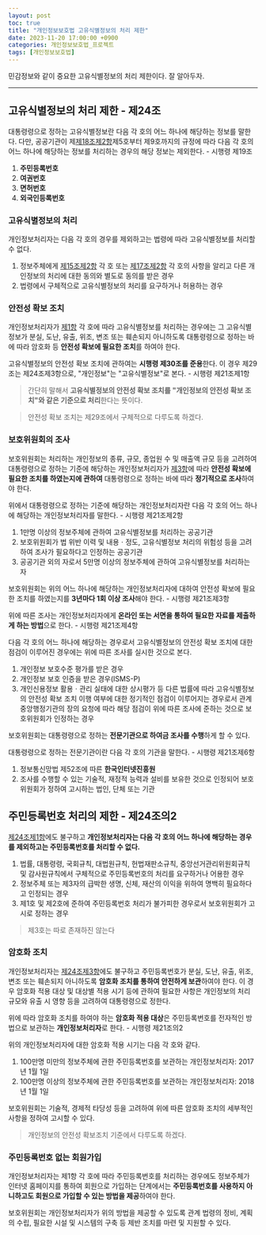 ```yaml
---
layout: post
toc: true
title: "개인정보보호법 고유식별정보의 처리 제한"
date: 2023-11-20 17:00:00 +0900
categories: 개인정보보호법_프로젝트
tags: [개인정보보호법]
---
```

민감정보와 같이 중요한 고유식별정보의 처리 제한이다. 잘 알아두자.

---

## 고유식별정보의 처리 제한 - 제24조

대통령령으로 정하는 고유식별정보란 다음 각 호의 어느 하나에 해당하는 정보를 말한다. 다만, 공공기관이 제[제18조제2항](https://ohthecomet.github.io/%EA%B0%9C%EC%9D%B8%EC%A0%95%EB%B3%B4%EB%B3%B4%ED%98%B8%EB%B2%95_%ED%94%84%EB%A1%9C%EC%A0%9D%ED%8A%B8/2023/09/25/%EA%B0%9C%EC%9D%B8%EC%A0%95%EB%B3%B4%EB%B3%B4%ED%98%B8%EB%B2%95-%EA%B0%9C%EC%9D%B8%EC%A0%95%EB%B3%B4%EC%9D%98-%EB%AA%A9%EC%A0%81-%EC%99%B8-%EC%9D%B4%EC%9A%A9-%EB%B0%8F-%EC%A0%9C%EA%B3%B5.html#%EA%B0%9C%EC%9D%B8%EC%A0%95%EB%B3%B4%EC%9D%98-%EB%AA%A9%EC%A0%81-%EC%99%B8-%EC%9D%B4%EC%9A%A9-%EB%B0%8F-%EC%A0%9C%EA%B3%B5)제5호부터 제9호까지의 규정에 따라 다음 각 호의 어느 하나에 해당하는 정보를 처리하는 경우의 해당 정보는 제외한다. - 시행령 제19조

 1. **주민등록번호**
 2. **여권번호**
 3. **면허번호**
 4. **외국인등록번호**

### 고유식별정보의 처리

개인정보처리자는 다음 각 호의 경우를 제외하고는 법령에 따라 고유식별정보를 처리할 수 없다.

 1. 정보주체에게 [제15조제2항](https://ohthecomet.github.io/%EA%B0%9C%EC%9D%B8%EC%A0%95%EB%B3%B4%EB%B3%B4%ED%98%B8%EB%B2%95_%ED%94%84%EB%A1%9C%EC%A0%9D%ED%8A%B8/2023/09/24/%EA%B0%9C%EC%9D%B8%EC%A0%95%EB%B3%B4%EB%B3%B4%ED%98%B8%EB%B2%95-%EA%B0%9C%EC%9D%B8%EC%A0%95%EB%B3%B4%EC%9D%98-%EC%9D%BC%EB%B0%98%EC%A0%81-%EC%B2%98%EB%A6%AC.html#%EC%A0%95%EB%B3%B4%EC%A3%BC%EC%B2%B4%EC%9D%98-%EB%8F%99%EC%9D%98) 각 호 또는 [제17조제2항](https://ohthecomet.github.io/%EA%B0%9C%EC%9D%B8%EC%A0%95%EB%B3%B4%EB%B3%B4%ED%98%B8%EB%B2%95_%ED%94%84%EB%A1%9C%EC%A0%9D%ED%8A%B8/2023/09/24/%EA%B0%9C%EC%9D%B8%EC%A0%95%EB%B3%B4%EB%B3%B4%ED%98%B8%EB%B2%95-%EA%B0%9C%EC%9D%B8%EC%A0%95%EB%B3%B4%EC%9D%98-%EC%9D%BC%EB%B0%98%EC%A0%81-%EC%B2%98%EB%A6%AC.html#%EC%A0%95%EB%B3%B4%EC%A3%BC%EC%B2%B4%EC%9D%98-%EB%8F%99%EC%9D%98-1) 각 호의 사항을 알리고 다른 개인정보의 처리에 대한 동의와 별도로 동의를 받은 경우
 2. 법령에서 구체적으로 고유식별정보의 처리를 요구하거나 허용하는 경우

### 안전성 확보 조치

개인정보처리자가 [제1항](#고유식별정보의-처리) 각 호에 따라 고유식별정보를 처리하는 경우에는 그 고유식별정보가 분실, 도난, 유출, 위조, 변조 또는 훼손되지 아니하도록 대통령령으로 정하는 바에 따라 암호화 등 **안전성 확보에 필요한 조치**를 하여야 한다.

고유식별정보의 안전성 확보 조치에 관하여는 **시행령 제30조를 준용**한다. 이 경우 제29조는 제24조제3항으로, "개인정보"는 "고유식별정보"로 본다. - 시행령 제21조제1항

 > 간단히 말해서 **고유식별정보의 안전성 확보 조치를 "개인정보의 안전성 확보 조치"와 같은 기준으로 처리**한다는 뜻이다.

> 안전성 확보 조치는 제29조에서 구체적으로 다루도록 하겠다.

### 보호위원회의 조사

보호위원회는 처리하는 개인정보의 종류, 규모, 종업원 수 및 매출액 규모 등을 고려하여 대통령령으로 정하는 기준에 해당하는 개인정보처리자가 [제3항](#안전성-확보-조치)에 따라 **안전성 확보에 필요한 조치를 하였는지에 관하여** 대통령령으로 정하는 바에 따라 **정기적으로 조사**하여야 한다.

위에서 대통령령으로 정하는 기준에 해당하는 개인정보처리자란 다음 각 호의 어느 하나에 해당하는 개인정보처리자를 말한다. - 시행령 제21조제2항

 1. 1만명 이상의 정보주체에 관하여 고유식별정보를 처리하는 공공기관
 2. 보호위원회가 법 위반 이력 및 내용ㆍ정도, 고유식별정보 처리의 위험성 등을 고려하여 조사가 필요하다고 인정하는 공공기관
 3. 공공기관 외의 자로서 5만명 이상의 정보주체에 관하여 고유식별정보를 처리하는 자

보호위원회는 위의 어느 하나에 해당하는 개인정보처리자에 대하여 안전성 확보에 필요한 조치를 하였는지를 **3년마다 1회 이상 조사**해야 한다. - 시행령 제21조제3항

위에 따른 조사는 개인정보처리자에게 **온라인 또는 서면을 통하여 필요한 자료를 제출하게 하는 방법**으로 한다. - 시행령 제21조제4항

다음 각 호의 어느 하나에 해당하는 경우로서 고유식별정보의 안전성 확보 조치에 대한 점검이 이루어진 경우에는 위에 따른 조사를 실시한 것으로 본다.

 1. 개인정보 보호수준 평가를 받은 경우
 2. 개인정보 보호 인증을 받은 경우(ISMS-P)
 3. 개인신용정보 활용ㆍ관리 실태에 대한 상시평가 등 다른 법률에 따라 고유식별정보의 안전성 확보 조치 이행 여부에 대한 정기적인 점검이 이루어지는 경우로서 관계 중앙행정기관의 장의 요청에 따라 해당 점검이 위에 따른 조사에 준하는 것으로 보호위원회가 인정하는 경우

보호위원회는 대통령령으로 정하는 **전문기관으로 하여금 조사를 수행**하게 할 수 있다.

대통령령으로 정하는 전문기관이란 다음 각 호의 기관을 말한다. - 시행령 제21조제6항

 1. 정보통신망법 제52조에 따른 **한국인터넷진흥원**
 2. 조사를 수행할 수 있는 기술적, 재정적 능력과 설비를 보유한 것으로 인정되어 보호위원회가 정하여 고시하는 법인, 단체 또는 기관

## 주민등록번호 처리의 제한 - 제24조의2

[제24조제1항](#고유식별정보의-처리)에도 불구하고 **개인정보처리자는 다음 각 호의 어느 하나에 해당하는 경우를 제외하고는 주민등록번호를 처리할 수 없다.**

 1. 법률, 대통령령, 국회규칙, 대법원규칙, 헌법재판소규칙, 중앙선거관리위원회규칙 및 감사원규칙에서 구체적으로 주민등록번호의 처리를 요구하거나 어용한 경우
 2. 정보주체 또는 제3자의 급박한 생명, 신체, 재산의 이익을 위하여 명백히 필요하다고 인정되는 경우
 3. 제1호 및 제2호에 준하여 주민등록번호 처리가 불가피한 경우로서 보호위원회가 고시로 정하는 경우

 > 제3호는 따로 존재하진 않는다

### 암호화 조치

개인정보처리자는 [제24조제3항](#안전성-확보-조치)에도 불구하고 주민등록번호가 분실, 도난, 유출, 위조, 변조 또는 훼손되지 아니하도록 **암호화 조치를 통하여 안전하게 보관**하여야 한다. 이 경우 암호화 적용 대상 및 대상별 적용 시기 등에 관하여 필요한 사항은 개인정보의 처리 규모와 유출 시 영향 등을 고려하여 대통령령으로 정한다.

위에 따라 암호화 조치를 하여야 하는 **암호화 적용 대상**은 주민등록번호를 전자적인 방법으로 보관하는 **개인정보처리자**로 한다. - 시행령 제21조의2

위의 개인정보처리자에 대한 암호화 적용 시기는 다음 각 호와 같다.

 1. 100만명 미만의 정보주체에 관한 주민등록번호를 보관하는 개인정보처리자: 2017년 1월 1일
 2. 100만명 이상의 정보주체에 관한 주민등록번호를 보관하는 개인정보처리자: 2018년 1월 1일

보호위원회는 기술적, 경제적 타당성 등을 고려하여 위에 따른 암호화 조치의 세부적인 사항을 정하여 고시할 수 있다.

> 개인정보의 안전성 확보조치 기준에서 다루도록 하겠다.

### 주민등록번호 없는 회원가입

개인정보처리자는 제1항 각 호에 따라 주민등록번호를 처리하는 경우에도 정보주체가 인터넷 홈페이지를 통하여 회원으로 가입하는 단계에서는 **주민등록번호를 사용하지 아니하고도 회원으로 가입할 수 있는 방법을 제공**하여야 한다.

보호위원회는 개인정보처리자가 위의 방법을 제공할 수 있도록 관계 법령의 정비, 계획의 수립, 필요한 시설 및 시스템의 구축 등 제반 조치를 마련 및 지원할 수 있다.